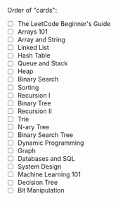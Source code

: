 Order of "cards":

- [ ] The LeetCode Beginner's Guide
- [ ] Arrays 101
- [ ] Array and String
- [ ] Linked List
- [ ] Hash Table
- [ ] Queue and Stack
- [ ] Heap
- [ ] Binary Search
- [ ] Sorting
- [ ] Recursion I
- [ ] Binary Tree
- [ ] Recursion II
- [ ] Trie
- [ ] N-ary Tree
- [ ] Binary Search Tree
- [ ] Dynamic Programming
- [ ] Graph
- [ ] Databases and SQL
- [ ] System Design
- [ ] Machine Learning 101
- [ ] Decision Tree
- [ ] Bit Manipulation
